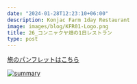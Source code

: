 ```yaml
---
date: "2024-01-28T12:23:10+06:00"
description: Konjac Farm 1day Restaurant
image: images/blog/KFR01-Logo.png
title: 26_コンニャクヤ畑の1日レストラン
type: post
---
```




[旅のパンフレットはこちら](https://mrunadon.github.io/caffeproject/images/blog/takifull_vol3.pdf)


[![summary](https://mrunadon.github.io/caffeproject/images/blog/blog-img-25-02.png)](https://mrunadon.github.io/caffeproject/images/blog/takifull_vol3.pdf)

